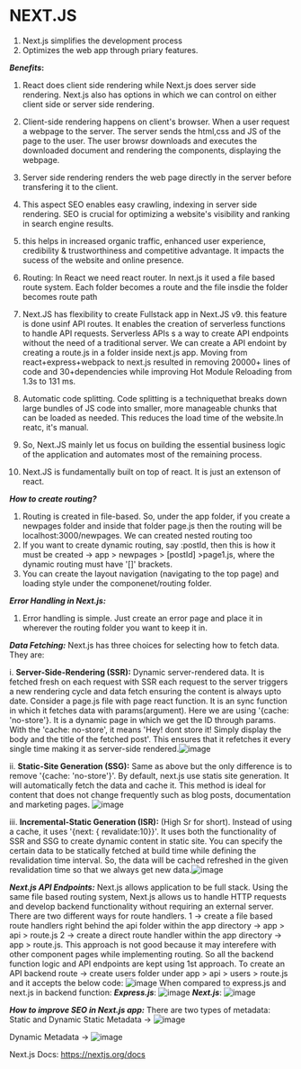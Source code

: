# NEXT.JS

1. Next.js simplifies the development process
2. Optimizes the web app through priary features.

***Benefits*:**
1. React does client side rendering while Next.js does server side rendering. Next.js also has options in which we can control on either client side or server side rendering.

2. Client-side rendering happens on client's browser. When a user request a webpage to the server. The server sends the html,css and JS of the page to the user. The user browsr downloads and executes the downloaded document and rendering the components, displaying the webpage.

3. Server side rendering renders the web page directly in the server before transfering it to the client. 

4. This aspect SEO enables easy crawling, indexing in server side rendering. SEO is crucial for optimizing a website's visibility and ranking in search engine results.

5. this helps in increased organic traffic, enhanced user experience, credibility & trustworthiness and competitive advantage. It impacts the sucess of the website and online presence.

6. Routing: In React we need react router. In next.js it used a file based route system. Each folder becomes a route and the file insdie the folder becomes route path

7. Next.JS has flexibility to create Fullstack app in Next.JS v9. this feature is done usinf API routes. It enables the creation of serverless functions to handle API requests. Serverless APIs s a way to create API endpoints without the need of a traditional server. We can create a API endoint by creating a route.js in a folder inside next.js app.
Moving from react+express+webpack to next.js resulted in removing 20000+ lines of code and 30+dependencies while improving Hot Module Reloading from 1.3s to 131 ms.

8. Automatic code splitting. Code splitting is a techniquethat breaks down large bundles of JS code into smaller, more manageable chunks that can be loaded as needed. This reduces the load time of the website.In reatc, it's manual.

9. So, Next.JS mainly let us focus on building the essential business logic of the application and automates most of the remaining process.

10. Next.JS is fundamentally built on top of react. It is just an extenson of react.

***How to create routing?***
1. Routing is created in file-based. So, under the app folder, if you create a newpages folder and inside that folder page.js then the routing will be localhost:3000/newpages. We can created nested routing too
2. If you want to create dynamic routing, say :postId, then this is how it must be created -> app > newpages > [postId] >page1.js, where the dynamic routing must have  '[]' brackets.
3. You can create the layout navigation (navigating to the top page) and loading style under the componenet/routing folder.

***Error Handling in Next.js:***
1. Error handling is simple. Just create an error page and place it in wherever the routing folder you want to keep it in.

***Data Fetching:***
Next.js has three choices for selecting how to fetch data. They are:
  
  i. **Server-Side-Rendering (SSR):** Dynamic server-rendered data. It is fetched fresh on each request with SSR each request to the server triggers a new rendering cycle and data fetch ensuring the content is always upto date. Consider a page.js file with page react function. It is an sync function in which it fetches data with params(argument). Here we are using '{cache: 'no-store'}. It is a dynamic page in which we get the ID through params. With the 'cache: no-store', it means 'Hey! dont store it! Simply display the body and the title of the fetched post'. This ensures that it refetches it every single time making it as server-side rendered.![image](https://github.com/Thaarik/NextJS-Learning/assets/52432079/def3070a-ca44-4acb-8e82-e47c62b59135)


  ii. **Static-Site Generation (SSG):** Same as above but the only difference is to remove '{cache: 'no-store'}'. By default, next.js use statis site generation. It will automatically fetch the data and cache it. This method is ideal for content that does not change frequently such as blog posts, documentation and marketing pages. ![image](https://github.com/Thaarik/NextJS-Learning/assets/52432079/2628df27-2e5e-4283-92ca-3edee4b63eaf)


  iii. **Incremental-Static Generation (ISR):** (High Sr for short). Instead of using a cache, it uses '{next: { revalidate:10}}'. It uses both the functionality of SSR and SSG to create dynamic content in static site. You can specify the certain data to be statically fetched at build time while defining the revalidation time interval. So, the data will be cached refreshed in the given revalidation time so that we  always get new data.![image](https://github.com/Thaarik/NextJS-Learning/assets/52432079/9ee28458-0088-48ff-9c83-c60ba3115dc6)


***Next.js API Endpoints:***
Next.js allows application to be full stack. Using the same file based routing system, Next.js allows us to handle HTTP requests and develop backend functionality without requiring an external server.
There are two different ways for route handlers. 
1 -> create a file based route handlers right behind the api folder within the app directory -> app > api > route.js
2 -> create a direct route handler within the app directory ->  app > route.js. This approach is not good because it may interefere with other component pages while implementing routing.
So all the backend function logic and API endpoints are kept using 1st approach. 
To create an API backend route -> create users folder under app > api > users > route.js and it accepts the below code:
![image](https://github.com/Thaarik/NextJS-Learning/assets/52432079/d4049ac2-d0ec-4ac3-bacf-5b444a703248)
When compared to express.js and next.js in backend function:
***Express.js***:
![image](https://github.com/Thaarik/NextJS-Learning/assets/52432079/73ba0c0a-7182-4956-8d08-b7709616e2fc)
***Next.js***:
![image](https://github.com/Thaarik/NextJS-Learning/assets/52432079/5aa9635c-945f-4eab-bd2f-b123fa7d3582)

***How to improve SEO in Next.js app:***
There are two types of metadata: Static and Dynamic
Static Metadata -> ![image](https://github.com/Thaarik/NextJS-Learning/assets/52432079/68ac7286-c738-49f7-860d-0f30145f9781)

Dynamic Metadata -> ![image](https://github.com/Thaarik/NextJS-Learning/assets/52432079/20abb679-e27c-45ee-a3eb-e62387cb968c)


Next.js Docs: https://nextjs.org/docs
